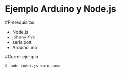 Ejemplo Arduino y Node.js
=========================

#Prerequisitos:

- Node.js
- johnny-five
- serialport
- Arduino uno


#Correr ejemplo

```
$ node index.js <pin_num>
```
